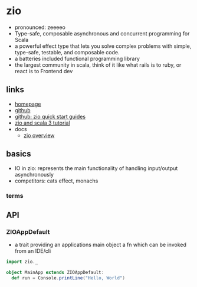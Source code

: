 # zio

- pronounced: zeeeeo
- Type-safe, composable asynchronous and concurrent programming for Scala
- a powerful effect type that lets you solve complex problems with simple, type-safe, testable, and composable code.
- a batteries included functional programming library
- the largest community in scala, think of it like what rails is to ruby, or react is to Frontend dev

## links

- [homepage](https://zio.dev/)
- [github](https://github.com/zio/zio)
- [github: zio quick start guides](https://github.com/zio?q=quick&type=all&language=&sort=)
- [zio and scala 3 tutorial](https://www.youtube.com/watch?v=XwMKw03w8bs)
- docs
  - [zio overview](https://zio.dev/overview/)

## basics

- IO in zio: represents the main functionality of handling input/output asynchronously
- competitors: cats effect, monachs

### terms

## API

### ZIOAppDefault

- a trait providing an applications main object a fn which can be invoked from an IDE/cli

```scala
import zio._

object MainApp extends ZIOAppDefault:
  def run = Console.printLine("Hello, World")

```
